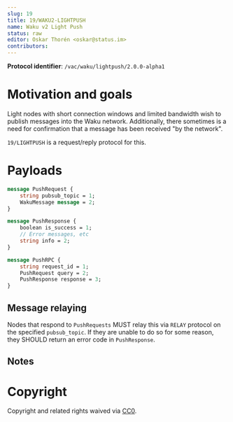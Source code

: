 ```yaml
---
slug: 19
title: 19/WAKU2-LIGHTPUSH
name: Waku v2 Light Push
status: raw
editor: Oskar Thorén <oskar@status.im>
contributors:
---
```


**Protocol identifier**: `/vac/waku/lightpush/2.0.0-alpha1`

# Motivation and goals

Light nodes with short connection windows and limited bandwidth wish to publish messages into the Waku network.
Additionally, there sometimes is a need for confirmation that a message has been received "by the network".

`19/LIGHTPUSH` is a request/reply protocol for this.

# Payloads

```protobuf
message PushRequest {
    string pubsub_topic = 1;
    WakuMessage message = 2;
}

message PushResponse {
    boolean is_success = 1;
    // Error messages, etc
    string info = 2;
}

message PushRPC {
    string request_id = 1;
    PushRequest query = 2;
    PushResponse response = 3;
}
```

## Message relaying

Nodes that respond to `PushRequests` MUST relay this via `RELAY` protocol on the specified `pubsub_topic`.
If they are unable to do so for some reason, they SHOULD return an error code in `PushResponse`.

## Notes

<!--
TODO: Check current message confirmation setup
-->

# Copyright

Copyright and related rights waived via [CC0](https://creativecommons.org/publicdomain/zero/1.0/).

